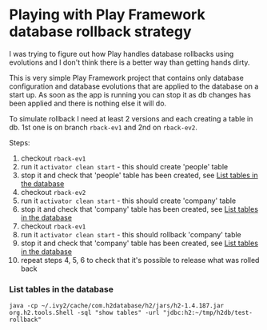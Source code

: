 # Playing with Play Framework database rollback strategy 

I was trying to figure out how Play handles database rollbacks using evolutions and I don't think there is a better
way than getting hands dirty. 

This is very simple Play Framework project that contains only database configuration and database evolutions that 
are applied to the database on a start up. As soon as the app is running you can stop it as db changes has been
 applied and there is nothing else it will do.

To simulate rollback I need at least 2 versions and each creating a table in db. 1st one is on branch `rback-ev1` and 
2nd on `rback-ev2`.   

Steps:
 1. checkout `rback-ev1`
 2. run it `activator clean start` - this should create 'people' table
 3. stop it and check that 'people' table has been created, see [List tables in the database](#list-tables-in-the-database)
 4. checkout `rback-ev2`
 5. run it `activator clean start` - this should create 'company' table
 6. stop it and check that 'company' table has been created, see [List tables in the database](#list-tables-in-the-database)
 7. checkout `rback-ev1`
 8. run it `activator clean start` - this should rollback 'company' table
 9. stop it and check that 'company' table has been created, see [List tables in the database](#list-tables-in-the-database)
 10. repeat steps 4, 5, 6 to check that it's possible to release what was rolled back 

### List tables in the database

```
java -cp ~/.ivy2/cache/com.h2database/h2/jars/h2-1.4.187.jar  org.h2.tools.Shell -sql "show tables" -url "jdbc:h2:~/tmp/h2db/test-rollback"
```